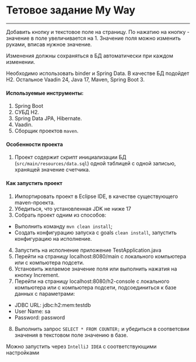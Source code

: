 # Тетовое задание My Way
---

Добавить кнопку и текстовое поле на страницу. По нажатию на кнопку - значение в поле увеличивается на 1. Значение поля можно изменить руками, вписав нужное значение. 

Изменения должны сохраняться в БД автоматически при каждом изменении. 

Необходимо использовать binder и Spring Data. В качестве БД подойдет H2. Остальное Vaadin 24, Java 17, Maven, Spring Boot 3.

#### Используемые инструменты:
1. Spring Boot
2. СУБД H2.
3. Spring Data JPA, Hibernate.
4. Vaadin.
5. Сборщик проектов `maven`.
 
#### Особенности проекта
1. Проект содержит скрипт инициализации БД (`src/main/resources/data.sql`) одной таблицей с одной записью, хранящей значение счетчика. 
 
#### Как запустить проект

1. Импортировать проект в Eclipse IDE, в качестве существующего maven-проекта.
2. Убедиться, что установленная JDK не ниже 17
3. Собрать проект одним из  способов:
- Выполнить команду `mvn clean install`;
- Создать конфигурацию запуска с goals `clean install`, запустить конфигурацию на исполнение.
4. Запустить на исполнение приложение TestApplication.java
7. Перейти на страницу localhost:8080/main с локального компьютера или с компьютера подсети.
8. Установить желаемое значение поля или выполнить нажатия на кнопку Increment.
7. Перейти на страницу localhost:8080/h2-console с локального компьютера или с компьютера подсети, подсоединиться к базе данных с параметрами:
- JDBC URL:	jdbc:h2:mem:testdb
- User Name:	sa
- Password:	password
8. Выполнить запрос `SELECT * FROM COUNTER;` и убедиться в соответсвии значения в текстовом поле значению в базе.

Можно запустить через `IntelliJ IDEA` с соответствующими настройками